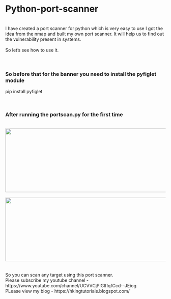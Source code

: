 # Python-port-scanner
<br> I have created a port scanner for python which is very easy to use
I got the idea from the nmap and built my own port scanner. It will help us to find out the vulnerability present in systems.      
<br>So let’s see how to use it.  
<br>
<br><h3>So before that for the banner you need to install the pyfiglet module</h3>
			 pip install pyfiglet

<br>
<h3> After running the portscan.py for the first time</h3>
<br>
<img src="https://github.com/PRITAM9679/pkm/blob/main/Screenshot%202020-11-05%20at%205.49.30%20PM.png" height = 200 width = 900>
<br>
<br>
<img src = "https://github.com/PRITAM9679/pkm/blob/main/Screenshot%202020-11-05%20at%205.50.14%20PM.png" height = 200 width = 900>
<br>
<br>
<br>
So you can scan any target using this port scanner. 
<br>
Please subscribe my youtube channel - https://www.youtube.com/channel/UCVVCjPlGlfIqfCcd--JEiog 
<br>
PLease view my blog - https://hkingtutorials.blogspot.com/
